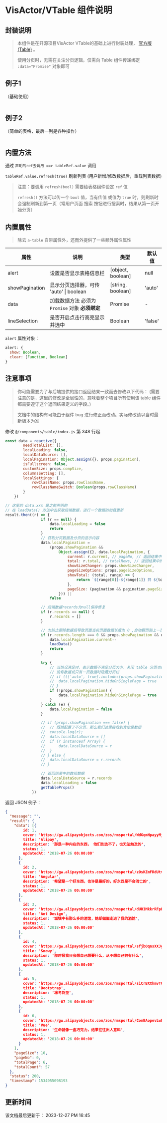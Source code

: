 VisActor/VTable 组件说明
====

封装说明
----

>  本组件是在开源项目VisActor VTable的基础上进行封装处理， [官方版(Table)](https://visactor.com/vtable/guide/Getting_Started/Getting_Started) 。
>
> 使用分页时，无需在关注分页逻辑，仅需向 Table 组件传递绑定 `:data="Promise"` 对象即可
> 


例子1
----
（基础使用）

```vue

```

例子2
----

（简单的表格，最后一列是各种操作）

```vue

```



内置方法
----

通过 `声明的ref去调用 ==> tableRef.value` 调用

`tableRef.value.refresh(true)` 刷新列表 (用户新增/修改数据后，重载列表数据)

> 注意：要调用 `refresh(bool)` 需要给表格组件设定 `ref` 值
>
> `refresh()` 方法可以传一个 `bool` 值，当有传值 或值为 `true` 时，则刷新时会强制刷新到第一页（常用户页面 搜索 按钮进行搜索时，结果从第一页开始分页）


内置属性
----
> 除去 `a-table` 自带属性外，还而外提供了一些额外属性属性  


| 属性           | 说明                                            | 类型              | 默认值 |
| -------------- | ----------------------------------------------- | ----------------- | ------ |
| alert          | 设置是否显示表格信息栏                          | [object, boolean] | null   |
| showPagination | 显示分页选择器，可传 'auto' \| boolean          | [string, boolean] | 'auto' |
| data           | 加载数据方法 必须为 `Promise` 对象 **必须绑定**  | Promise           | -      |
| lineSelection  | 是否开启点击行高亮显示并选中                     | Boolean           | 'false'      |


`alert` 属性对象：

```javascript
alert: {
  show: Boolean, 
  clear: [Function, Boolean]
}
```

注意事项
----

> 你可能需要为了与后端提供的接口返回结果一致而去修改以下代码：
> (需要注意的是，这里的修改是全局性的，意味着整个项目所有使用该 table 组件都需要遵守这个返回结果定义的字段。)
>
> 文档中的结构有可能由于组件 bug 进行修正而改动。实际修改请以当时最新版本为准

修改 `@/components/table/index.js`  第 348 行起



```javascript
const data = reactive({
		needTotalList: [],
		localLoading: false,
		localDataSource: [],
		localPagination: Object.assign({}, props.pagination),
		isFullscreen: false,
		customSize: props.compSize,
		columnsSetting: [],
		localSettings: {
			rowClassName: props.rowClassName,
			rowClassNameSwitch: Boolean(props.rowClassName)
		}
	})

// 这里的 data.xxx 是之前声明的
// 在 loadData() 方法中去获取后端数据，进行一个数据的加载更新
result.then((r) => {
				if (r == null) {
					data.localLoading = false
					return
				}
				// 获取分页数据及分页的显示内容
				data.localPagination =
					(props.showPagination &&
						Object.assign({}, data.localPagination, {
							current: r.current, // pageNo, // 返回结果中的当前分页数
							total: r.total, // totalRows, // 返回结果中的总记录数
							showSizeChanger: props.showSizeChanger,
							pageSizeOptions: props.pageSizeOptions,
							showTotal: (total, range) => {
								return `${range[0]}-${range[1]} 共 ${total} 条 `
							},
							pageSize: (pagination && pagination.pageSize) || data.localPagination.pageSize
						})) ||
					false

				// 后端数据records为null保存修复
				if (r.records == null) {
					r.records = []
				}

				// 为防止删除数据后导致页面当前页面数据长度为 0 ,自动翻页到上一页
				if (r.records.length === 0 && props.showPagination && data.localPagination.current > 1) {
					data.localPagination.current--
					loadData()
					return
				}
				
				try {
					// 当情况满足时，表示数据不满足分页大小，关闭 table 分页功能
					// 没有数据或只有一页数据时隐藏分页栏
					// if ((['auto', true].includes(props.showPagination) && r.total <= (r.pages * data.localPagination.pageSize))) {
					// 	data.localPagination.hideOnSinglePage = true
					// }
					if (!props.showPagination) {
						data.localPagination.hideOnSinglePage = true
					}
				} catch (e) {
					data.localPagination = false
				}

				// if (props.showPagination === false) {
				// 	// 既然配置了不分页，那么我们这里接收到肯定是数组
				// 	console.log(r);
				// 	data.localDataSource = []
				// 	if (r instanceof Array) {
				// 		data.localDataSource = r
				// 	}
				// } else {
				// 	data.localDataSource = r.records
				// }

				// 返回结果中的数组数据
				data.localDataSource = r.records
				data.localLoading = false
				getTableProps()
			})
```
返回 JSON 例子：
```json
{
  "message": "",
  "result": {
    "data": [{
        id: 1,
        cover: 'https://gw.alipayobjects.com/zos/rmsportal/WdGqmHpayyMjiEhcKoVE.png',
        title: 'Alipay',
        description: '那是一种内在的东西， 他们到达不了，也无法触及的',
        status: 1,
        updatedAt: '2018-07-26 00:00:00'
      },
      {
        id: 2,
        cover: 'https://gw.alipayobjects.com/zos/rmsportal/zOsKZmFRdUtvpqCImOVY.png',
        title: 'Angular',
        description: '希望是一个好东西，也许是最好的，好东西是不会消亡的',
        status: 1,
        updatedAt: '2018-07-26 00:00:00'
      },
      {
        id: 3,
        cover: 'https://gw.alipayobjects.com/zos/rmsportal/dURIMkkrRFpPgTuzkwnB.png',
        title: 'Ant Design',
        description: '城镇中有那么多的酒馆，她却偏偏走进了我的酒馆',
        status: 1,
        updatedAt: '2018-07-26 00:00:00'
      },
      {
        id: 4,
        cover: 'https://gw.alipayobjects.com/zos/rmsportal/sfjbOqnsXXJgNCjCzDBL.png',
        title: 'Snowy',
        description: '那时候我只会想自己想要什么，从不想自己拥有什么',
        status: 1,
        updatedAt: '2018-07-26 00:00:00'
      },
      {
        id: 5,
        cover: 'https://gw.alipayobjects.com/zos/rmsportal/siCrBXXhmvTQGWPNLBow.png',
        title: 'Bootstrap',
        description: '凛冬将至',
        status: 1,
        updatedAt: '2018-07-26 00:00:00'
      },
      {
        id: 6,
        cover: 'https://gw.alipayobjects.com/zos/rmsportal/ComBAopevLwENQdKWiIn.png',
        title: 'Vue',
        description: '生命就像一盒巧克力，结果往往出人意料',
        status: 1,
        updatedAt: '2018-07-26 00:00:00'
      }
    ],
    "pageSize": 10,
    "pageNo": 0,
    "totalPage": 6,
    "totalCount": 57
  },
  "status": 200,
  "timestamp": 1534955098193
}
```



更新时间
----

该文档最后更新于： 2023-12-27 PM 16:45
